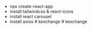 - npx create-react-app
- install tailwindcss & react-icons
- install react carousel
- install axios
#   k e x c h a n g e  
 #   k e x c h a n g e  
 
